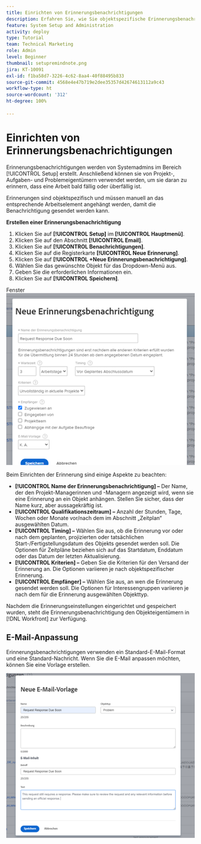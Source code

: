 ```yaml
---
title: Einrichten von Erinnerungsbenachrichtigungen
description: Erfahren Sie, wie Sie objektspezifische Erinnerungsbenachrichtigungen einrichten, um Benutzende darüber zu informieren, wenn eine Arbeit bald fällig oder überfällig ist.
feature: System Setup and Administration
activity: deploy
type: Tutorial
team: Technical Marketing
role: Admin
level: Beginner
thumbnail: setupremindnote.png
jira: KT-10091
exl-id: f1ba58d7-3226-4c62-8aa4-40f88495b833
source-git-commit: 4568e4e47b719e2dee35357d42674613112a9c43
workflow-type: ht
source-wordcount: '312'
ht-degree: 100%

---
```


<!--
this has the same content as the system administrator notification setup and mangement section of the email and inapp notificiations learning path
-->

# Einrichten von Erinnerungsbenachrichtigungen

Erinnerungsbenachrichtigungen werden von Systemadmins im Bereich [!UICONTROL Setup] erstellt. Anschließend können sie von Projekt-, Aufgaben- und Problemeigentümern verwendet werden, um sie daran zu erinnern, dass eine Arbeit bald fällig oder überfällig ist.

Erinnerungen sind objektspezifisch und müssen manuell an das entsprechende Arbeitselement angehängt werden, damit die Benachrichtigung gesendet werden kann.

**Erstellen einer Erinnerungsbenachrichtigung**

1. Klicken Sie auf **[!UICONTROL Setup]** im **[!UICONTROL Hauptmenü]**.
1. Klicken Sie auf den Abschnitt **[!UICONTROL Email]**.
1. Klicken Sie auf **[!UICONTROL Benachrichtigungen]**.
1. Klicken Sie auf die Registerkarte **[!UICONTROL Neue Erinnerung]**.
1. Klicken Sie auf **[!UICONTROL +Neue Erinnerungsbenachrichtigung]**.
1. Wählen Sie das gewünschte Objekt für das Dropdown-Menü aus.
1. Geben Sie die erforderlichen Informationen ein.
1. Klicken Sie auf **[!UICONTROL Speichern]**.

Fenster ![[!UICONTROL Neue Erinnerungsbenachrichtigung]](assets/admin-fund-reminder-notification-1.png)

Beim Einrichten der Erinnerung sind einige Aspekte zu beachten:

* **[!UICONTROL Name der Erinnerungsbenachrichtigung] –** Der Name, der den Projekt-Managerinnen und -Managern angezeigt wird, wenn sie eine Erinnerung an ein Objekt anhängen. Stellen Sie sicher, dass der Name kurz, aber aussagekräftig ist.
* **[!UICONTROL Qualifikationszeitraum] –** Anzahl der Stunden, Tage, Wochen oder Monate vor/nach dem im Abschnitt „Zeitplan“ ausgewählten Datum.
* **[!UICONTROL Timing] –** Wählen Sie aus, ob die Erinnerung vor oder nach dem geplanten, projizierten oder tatsächlichen Start-/Fertigstellungsdatum des Objekts gesendet werden soll. Die Optionen für Zeitpläne beziehen sich auf das Startdatum, Enddatum oder das Datum der letzten Aktualisierung.
* **[!UICONTROL Kriterien] –** Geben Sie die Kriterien für den Versand der Erinnerung an. Die Optionen variieren je nach objektspezifischer Erinnerung.
* **[!UICONTROL Empfänger] –** Wählen Sie aus, an wen die Erinnerung gesendet werden soll. Die Optionen für Interessengruppen variieren je nach dem für die Erinnerung ausgewählten Objekttyp.

Nachdem die Erinnerungseinstellungen eingerichtet und gespeichert wurden, steht die Erinnerungsbenachrichtigung den Objekteigentümern in [!DNL Workfront] zur Verfügung.

## E-Mail-Anpassung

Erinnerungsbenachrichtigungen verwenden ein Standard-E-Mail-Format und eine Standard-Nachricht. Wenn Sie die E-Mail anpassen möchten, können Sie eine Vorlage erstellen.

<!--
paragraph above needs a hyperlink to an article
-->

![Fenster „Neue E-Mail-Vorlage“](assets/admin-fund-email-customization.png)

<!--
learn more URLs
-->
